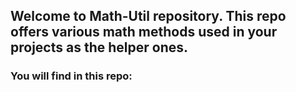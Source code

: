 ## Welcome to Math-Util repository. This repo offers various math methods used in your projects as the helper ones. 

### You will find in this repo: 
